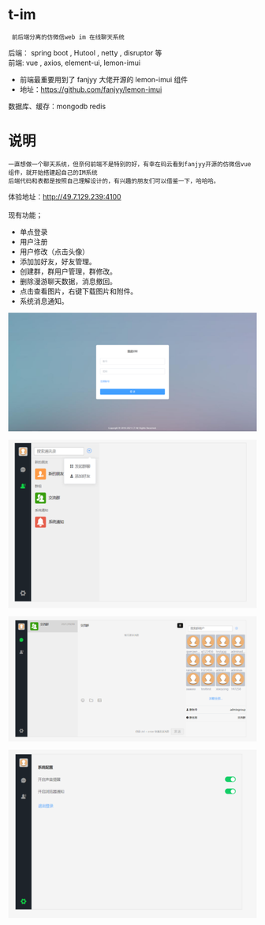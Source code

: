 # t-im
     前后端分离的仿微信web im 在线聊天系统

后端： spring boot , Hutool , netty , disruptor 等 <br>
前端:  vue , axios, element-ui, lemon-imui <br>
- 前端最重要用到了 fanjyy 大佬开源的 lemon-imui 组件
- 地址：https://github.com/fanjyy/lemon-imui <br>

数据库、缓存：mongodb redis <br>

# 说明
    一直想做一个聊天系统，但奈何前端不是特别的好，有幸在码云看到fanjyy开源的仿微信vue组件，就开始搭建起自己的IM系统
    后端代码和表都是按照自己理解设计的，有兴趣的朋友们可以借鉴一下，哈哈哈。

体验地址：http://49.7.129.239:4100 <br><br>
现有功能；
- 单点登录
- 用户注册
- 用户修改（点击头像）
- 添加加好友，好友管理。
- 创建群，群用户管理，群修改。
- 删除漫游聊天数据，消息撤回。
- 点击查看图片，右键下载图片和附件。
- 系统消息通知。



![img.png](img.png)

![img_1.png](img_1.png)

![img_2.png](img_2.png)

![img_3.png](img_3.png)


